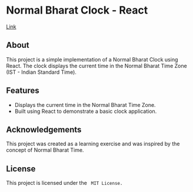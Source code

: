 # Normal Bharat Clock - React
[Link](http://localhost:5174/)


<h2> About </h2>
<p>   This project is a simple implementation of a Normal Bharat Clock using React. The clock displays the current time in the Normal Bharat Time Zone (IST - Indian Standard Time). </p>
<h2> Features  </h2>
<ul>
<li> Displays the current time in the Normal Bharat Time Zone.</li>
<li> Built using React to demonstrate a basic clock application.</li>
</ul>

<h2> Acknowledgements </h2>
<p>  This project was created as a learning exercise and was inspired by the concept of Normal Bharat Time. </p>

<h2> License </h2>
<p> This project is licensed under the <code> MIT License.</code> </p>
